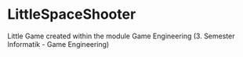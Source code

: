 # LittleSpaceShooter
Little Game created within the module Game Engineering (3. Semester Informatik - Game Engineering)
